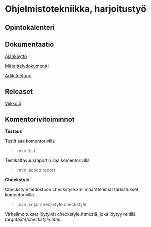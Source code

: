 # Ohjelmistotekniikka, harjoitustyö #
<h2> Opintokalenteri


## Dokumentaatio 

[Ajankäyttö](https://github.com/miljaniemi/ot-harjoitustyo/blob/master/Dokumentaatio/TyöAikakirjanpito.md)

[Määrittelydokumentti](https://github.com/miljaniemi/ot-harjoitustyo/blob/master/Dokumentaatio/Vaativuusmaarittely.md)

[Arkkitehtuuri](https://github.com/miljaniemi/ot-harjoitustyo/blob/master/Dokumentaatio/Arkkitehtuuri.md)

## Releaset

[Viikko 5](https://github.com/miljaniemi/ot-harjoitustyo/releases)

## Komentorivitoiminnot
  
**Testaus**

Testit saa komentorivillä

> mvn test

Testikattavuusraportin saa komentorivillä

> mvn jacoco:report

**Checkstyle**

Checkstyle tiedostoon checkstyle.xml määrittelemät tarkistukset komentorivillä

> mvn jxr:jxr checkstyle:checkstyle

Virheilmoitukset löytyvät checkstyle.html:stä, joka löytyy reitillä *target/site/checkstyle.html*
